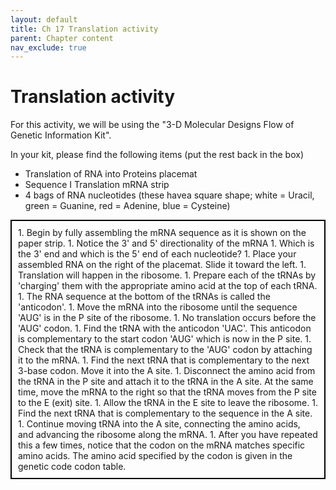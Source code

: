 ```yaml
---
layout: default
title: Ch 17 Translation activity
parent: Chapter content
nav_exclude: true
---
```



# Translation activity

For this activity, we will be using the "3-D Molecular Designs Flow of Genetic Information Kit".

In your kit, please find the following items (put the rest back in the box)
* Translation of RNA into Proteins placemat
* Sequence I Translation mRNA strip
* 4 bags of RNA nucleotides (these havea square shape; white = Uracil, green = Guanine, red = Adenine, blue = Cysteine)

<style>
.box {
  padding: 10px;
  border: 2px solid black;
  margin: 0;
}
</style>
<div class="box" markdown="1">
1. Begin by fully assembling the mRNA sequence as it is shown on the paper strip.
    1. Notice the 3' and 5' directionality of the mRNA
    1. Which is the 3' end and which is the 5' end of each nucleotide?
1. Place your assembled RNA on the right of the placemat. Slide it toward the left.
1. Translation will happen in the ribosome.
1. Prepare each of the tRNAs by 'charging' them with the appropriate amino acid at the top of each tRNA.
    1. The RNA sequence at the bottom of the tRNAs is called the 'anticodon'.
1. Move the mRNA into the ribosome until the sequence 'AUG' is in the P site of the ribosome.
    1. No translation occurs before the 'AUG' codon.
1. Find the tRNA with the anticodon 'UAC'. This anticodon is complementary to the start codon 'AUG' which is now in the P site.
1. Check that the tRNA is complementary to the 'AUG' codon by attaching it to the mRNA.
1. Find the next tRNA that is complementary to the next 3-base codon. Move it into the A site.
1. Disconnect the amino acid from the tRNA in the P site and attach it to the tRNA in the A site. At the same time, move the mRNA to the right so that the tRNA moves from the P site to the E (exit) site.
1. Allow the tRNA in the E site to leave the ribosome.
1. Find the next tRNA that is complementary to the sequence in the A site.
1. Continue moving tRNA into the A site, connecting the amino acids, and advancing the ribosome along the mRNA.
1. After you have repeated this a few times, notice that the codon on the mRNA matches specific amino acids. The amino acid specified by the codon is given in the genetic code codon table.
</div>
